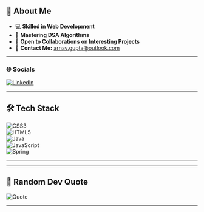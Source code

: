 ## 👋 About Me  
- 💻 **Skilled in Web Development**  
- 🚀 **Mastering DSA Algorithms**  
- 🤝 **Open to Collaborations on Interesting Projects**  
- 📩 **Contact Me:** [arnav.gupta@outlook.com](mailto:arnav.guptaoutlook.com)  

---

### 🌐 Socials  
[![LinkedIn](https://img.shields.io/badge/LinkedIn-0A66C2?style=for-the-badge&logo=linkedin&logoColor=white)](https://www.linkedin.com/in/arnav-gupta-8b3175327/)

---

## 🛠 Tech Stack  
![CSS3](https://img.shields.io/badge/CSS3-%231572B6.svg?style=for-the-badge&logo=css3&logoColor=white)  
![HTML5](https://img.shields.io/badge/HTML5-%23E34F26.svg?style=for-the-badge&logo=html5&logoColor=white)  
![Java](https://img.shields.io/badge/Java-%23ED8B00.svg?style=for-the-badge&logo=java&logoColor=white)  
![JavaScript](https://img.shields.io/badge/JavaScript-%23F7DF1E.svg?style=for-the-badge&logo=javascript&logoColor=black)  
![Spring](https://img.shields.io/badge/Spring-%236DB33F.svg?style=for-the-badge&logo=spring&logoColor=white)  

---

---

## 💬 Random Dev Quote  
![Quote](https://quotes-github-readme.vercel.app/api?type=horizontal&theme=radical)  

---

